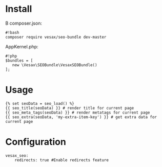 # Install
В composer.json:

```
#!bash
composer require vesax/seo-bundle dev-master

```

AppKernel.php:

```
#!php
$bundles = [
   new \Vesax\SEOBundle\VesaxSEOBundle()
];
```

# Usage
```
{% set seoData = seo_load() %}
{{ seo_title(seoData) }} # render title for current page
{{ seo_meta_tags(seoData) }} # render metatags for current page
{{ seo_extra(seoData, 'my-extra-item-key') }} # get extra data for current page
```

# Configuration
```
vesax_seo:
    redirects: true #Enable redirects feature
```
